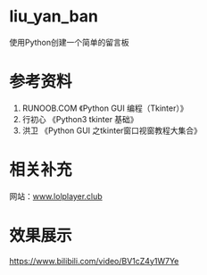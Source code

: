 # liu_yan_ban
使用Python创建一个简单的留言板

# 参考资料
1. RUNOOB.COM 《Python GUI 编程（Tkinter）》
2. 行初心 《Python3 tkinter 基础》
3. 洪卫 《Python GUI 之tkinter窗口视窗教程大集合》

# 相关补充
网站：www.lolplayer.club

# 效果展示
https://www.bilibili.com/video/BV1cZ4y1W7Ye

